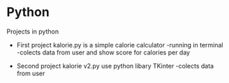 # Python
Projects in python
- First project kalorie.py is a simple calorie calculator
  -running in terminal
  -colects data from user and show score for calories per day
  
- Second project kalorie v2.py use python libary TKinter
 -colects data from user
